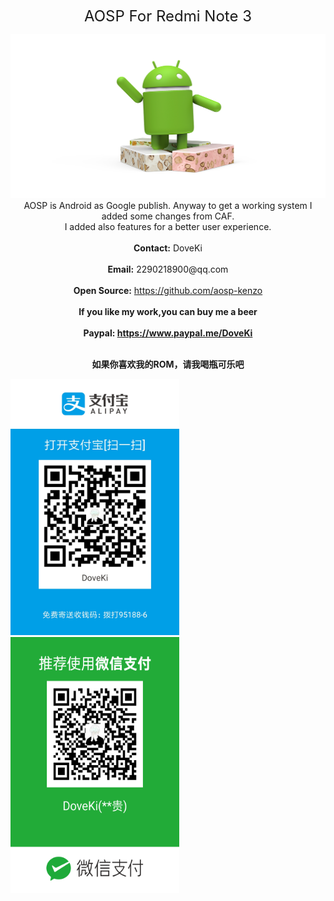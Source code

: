 <div class="text" style=" text-align:center;"><p><font size="5">AOSP For Redmi Note 3</font></p></div>
<img src=/images/logo.png /> 
<div class="text" style=" text-align:center;">AOSP is Android as Google publish. Anyway to get a working system I added some changes from CAF.<br/>I added also features for a better user experience.</div>
<br/><div class="text" style=" text-align:center;"><b>Contact:</b> DoveKi</div>
<br/><div class="text" style=" text-align:center;"><b>Email:</b> 2290218900@qq.com</div>
<br/><div class="text" style=" text-align:center;"><b>Open Source:</b> <a href="https://github.com/aosp-kenzo">https://github.com/aosp-kenzo</a></div>
<br/><div class="text" style=" text-align:center;"><b>If you like my work,you can buy me a beer</b></div>
<br/><div class="text" style=" text-align:center;"><b>Paypal: <a href="https://www.paypal.me/DoveKi">https://www.paypal.me/DoveKi</a></b></div>
<br/><div class="text" style=" text-align:center;"><p><b>如果你喜欢我的ROM，请我喝瓶可乐吧</b></p></div>
<img src="/images/alipay.jpg" width="270" height="410"><img src="/images/wechat.png" width="270" height="410">		